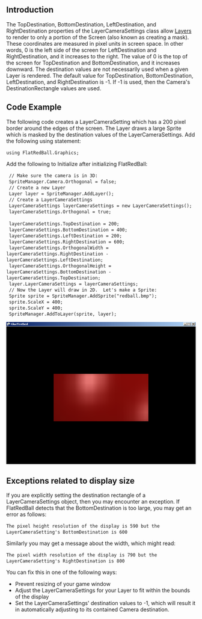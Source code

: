 ## Introduction

The TopDestination, BottomDestination, LeftDestination, and RightDestination properties of the LayerCameraSettings class allow [Layers](/frb/docs/index.php?title=FlatRedBall.Graphics.Layer "FlatRedBall.Graphics.Layer") to render to only a portion of the Screen (also known as creating a mask). These coordinates are measured in pixel units in screen space. In other words, 0 is the left side of the screen for LeftDestination and RightDestination, and it increases to the right. The value of 0 is the top of the screen for TopDestination and BottomDestination, and it increases downward. The destination values are not necessarily used when a given Layer is rendered. The default value for TopDestination, BottomDestination, LeftDestination, and RightDestination is -1. If -1 is used, then the Camera's DestinationRectangle values are used.

## Code Example

The following code creates a LayerCameraSetting which has a 200 pixel border around the edges of the screen. The Layer draws a large Sprite which is masked by the destination values of the LayerCameraSettings. Add the following using statement:

    using FlatRedBall.Graphics;

Add the following to Initialize after initializing FlatRedBall:

     // Make sure the camera is in 3D:
     SpriteManager.Camera.Orthogonal = false;
     // Create a new Layer
     Layer layer = SpriteManager.AddLayer();
     // Create a LayerCameraSettings
     LayerCameraSettings layerCameraSettings = new LayerCameraSettings();
     layerCameraSettings.Orthogonal = true;
     
     layerCameraSettings.TopDestination = 200;
     layerCameraSettings.BottomDestination = 400;
     layerCameraSettings.LeftDestination = 200;
     layerCameraSettings.RightDestination = 600;
     layerCameraSettings.OrthogonalWidth = layerCameraSettings.RightDestination - layerCameraSettings.LeftDestination;
     layerCameraSettings.OrthogonalHeight = layerCameraSettings.BottomDestination - layerCameraSettings.TopDestination;
     layer.LayerCameraSettings = layerCameraSettings;
     // Now the Layer will draw in 2D.  Let's make a Sprite:
     Sprite sprite = SpriteManager.AddSprite("redball.bmp");
     sprite.ScaleX = 400;
     sprite.ScaleY = 400;
     SpriteManager.AddToLayer(sprite, layer);

![LayerCameraSettingsDestinationValues.png](/media/migrated_media-LayerCameraSettingsDestinationValues.png)

## Exceptions related to display size

If you are explicitly setting the destination rectangle of a LayerCameraSettings object, then you may encounter an exception. If FlatRedBall detects that the BottomDestination is too large, you may get an error as follows:

    The pixel height resolution of the display is 590 but the LayerCameraSetting's BottomDestination is 600

Similarly you may get a message about the width, which might read:

    The pixel width resolution of the display is 790 but the LayerCameraSetting's RightDestination is 800

You can fix this in one of the following ways:

-   Prevent resizing of your game window
-   Adjust the LayerCameraSettings for your Layer to fit within the bounds of the display
-   Set the LayerCameraSettings' destination values to -1, which will result it in automatically adjusting to its contained Camera destination.
